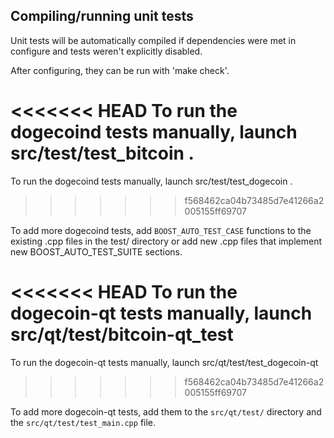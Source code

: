 Compiling/running unit tests
------------------------------------

Unit tests will be automatically compiled if dependencies were met in configure
and tests weren't explicitly disabled.

After configuring, they can be run with 'make check'.

<<<<<<< HEAD
To run the dogecoind tests manually, launch src/test/test_bitcoin .
=======
To run the dogecoind tests manually, launch src/test/test_dogecoin .
>>>>>>> f568462ca04b73485d7e41266a2005155ff69707

To add more dogecoind tests, add `BOOST_AUTO_TEST_CASE` functions to the existing
.cpp files in the test/ directory or add new .cpp files that
implement new BOOST_AUTO_TEST_SUITE sections.

<<<<<<< HEAD
To run the dogecoin-qt tests manually, launch src/qt/test/bitcoin-qt_test
=======
To run the dogecoin-qt tests manually, launch src/qt/test/test_dogecoin-qt
>>>>>>> f568462ca04b73485d7e41266a2005155ff69707

To add more dogecoin-qt tests, add them to the `src/qt/test/` directory and
the `src/qt/test/test_main.cpp` file.
